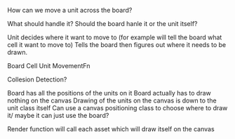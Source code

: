 How can we move a unit across the board?

What should handle it? 
Should the board hanle it or the unit itself?


Unit decides where it want to move to (for example will tell the board what cell it want to move to)
Tells the board then figures out where it needs to be drawn.

Board
    Cell
Unit
    MovementFn


Collesion Detection? 



Board has all the positions of the units on it
    Board actually has to draw nothing on the canvas
    Drawing of the units on the canvas is down to the unit class itself
        Can use a canvas positioning class to choose where to draw it/ maybe it can just use the board? 

Render function will call each asset which will draw itself on the canvas